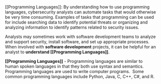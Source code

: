 [[Programming Languages]]: By understanding how to use programming languages, cybersecurity analysts can automate tasks that would otherwise be very time consuming. Examples of tasks that programming can be used for include searching data to identify potential threats or organizing and analyzing information to identify patterns related to security issues. 

Analysts may sometimes work with software development teams to analyze and support security, install software, and set up appropriate processes. When involved with **software development** projects, it can be helpful for an analyst to **understand [[Programming Languages]]**.

**[[Programming Languages]]** - Programming languages are similar to human spoken languages in that they both use syntax and semantics. Programming languages are used to write computer programs.  Some common programming languages include Python, Java, C, C++, C#, and R.